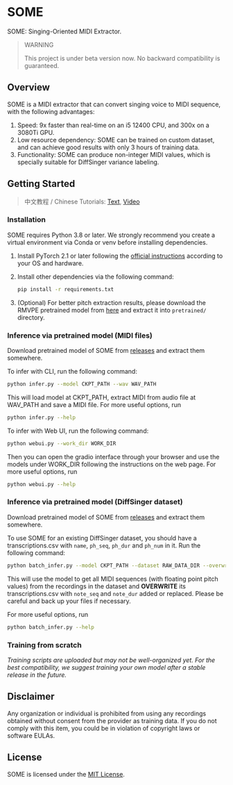 # SOME
SOME: Singing-Oriented MIDI Extractor.

> WARNING
>
> This project is under beta version now. No backward compatibility is guaranteed.

## Overview

SOME is a MIDI extractor that can convert singing voice to MIDI sequence, with the following advantages:

1. Speed: 9x faster than real-time on an i5 12400 CPU, and 300x on a 3080Ti GPU.
2. Low resource dependency: SOME can be trained on custom dataset, and can achieve good results with only 3 hours of training data.
3. Functionality: SOME can produce non-integer MIDI values, which is specially suitable for DiffSinger variance labeling.

## Getting Started

> 中文教程 / Chinese Tutorials: [Text](https://openvpi-docs.feishu.cn/wiki/RaHSwdMQvisdcKkRFpqclhM7ndc), [Video](https://www.bilibili.com/video/BV1my4y1N7VR)

### Installation

SOME requires Python 3.8 or later. We strongly recommend you create a virtual environment via Conda or venv before installing dependencies.

1. Install PyTorch 2.1 or later following the [official instructions](https://pytorch.org/get-started/locally/) according to your OS and hardware.

2. Install other dependencies via the following command:

   ```bash
   pip install -r requirements.txt
   ```

3. (Optional) For better pitch extraction results, please download the RMVPE pretrained model from [here](https://github.com/yxlllc/RMVPE/releases) and extract it into `pretrained/` directory.

### Inference via pretrained model (MIDI files)

Download pretrained model of SOME from [releases](https://github.com/openvpi/SOME/releases) and extract them somewhere.

To infer with CLI, run the following command:

```bash
python infer.py --model CKPT_PATH --wav WAV_PATH
```

This will load model at CKPT_PATH, extract MIDI from audio file at WAV_PATH and save a MIDI file. For more useful options, run

```bash
python infer.py --help
```

To infer with Web UI, run the following command:

```bash
python webui.py --work_dir WORK_DIR
```

Then you can open the gradio interface through your browser and use the models under WORK_DIR following the instructions on the web page. For more useful options, run

```bash
python webui.py --help
```

### Inference via pretrained model (DiffSinger dataset)

Download pretrained model of SOME from [releases](https://github.com/openvpi/SOME/releases) and extract them somewhere.

To use SOME for an existing DiffSinger dataset, you should have a transcriptions.csv with `name`, `ph_seq`, `ph_dur` and `ph_num` in it. Run the following command:

```bash
python batch_infer.py --model CKPT_PATH --dataset RAW_DATA_DIR --overwrite
```

This will use the model to get all MIDI sequences (with floating point pitch values) from the recordings in the dataset and **OVERWRITE** its transcriptions.csv with `note_seq` and `note_dur` added or replaced. Please be careful and back up your files if necessary.

For more useful options, run

```bash
python batch_infer.py --help
```

### Training from scratch

_Training scripts are uploaded but may not be well-organized yet. For the best compatibility, we suggest training your own model after a stable release in the future._


## Disclaimer

Any organization or individual is prohibited from using any recordings obtained without consent from the provider as training data. If you do not comply with this item, you could be in violation of copyright laws or software EULAs.

## License

SOME is licensed under the [MIT License](LICENSE).

